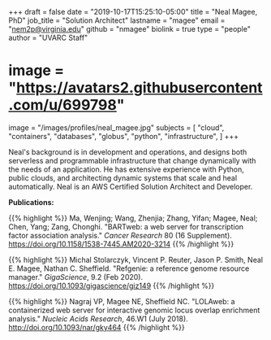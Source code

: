 +++
draft = false
date = "2019-10-17T15:25:10-05:00"
title = "Neal Magee, PhD"
job_title = "Solution Architect"
lastname = "magee"
email = "nem2p@virginia.edu"
github = "nmagee"
biolink = true
type = "people"
author = "UVARC Staff"
# image = "https://avatars2.githubusercontent.com/u/699798"
image = "/images/profiles/neal_magee.jpg"
subjects = [
  "cloud",
  "containers",
  "databases",
  "globus",
  "python",
  "infrastructure",
]
+++

Neal's background is in development and operations, and designs both serverless and programmable infrastructure that change dynamically with the needs of an application. He has extensive experience with Python, public clouds, and architecting dynamic systems that scale and heal automatically. Neal is an AWS Certified Solution Architect and Developer.

**Publications:**

{{% highlight %}}
Ma, Wenjing; Wang, Zhenjia; Zhang, Yifan; Magee, Neal; Chen, Yang; Zang, Chonghi. "BARTweb: a web server for transcription factor association analysis." <i>Cancer Research</i> 80 (16 Supplement). <a href="https://cancerres.aacrjournals.org/content/80/16_Supplement/3214.abstract" target="_new">https://doi.org/10.1158/1538-7445.AM2020-3214</a>
{{% /highlight %}}

{{% highlight %}}
Michal Stolarczyk, Vincent P. Reuter, Jason P. Smith, Neal E. Magee, Nathan C. Sheffield. "Refgenie: a reference genome resource manager." <i>GigaScience</i>, 9.2 (Feb 2020). <a href="https://doi.org/10.1093/gigascience/giz149" target="_new">https://doi.org/10.1093/gigascience/giz149</a>
{{% /highlight %}}

{{% highlight %}}
Nagraj VP, Magee NE, Sheffield NC. "LOLAweb: a containerized web server for interactive genomic locus overlap enrichment analysis." <i>Nucleic Acids Research</i>, 46.W1 (July 2018). <a href="http://doi.org/10.1093/nar/gky464" target="_new">http://doi.org/10.1093/nar/gky464</a>
{{% /highlight %}}

